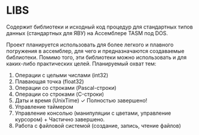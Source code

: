 # LIBS
Содержит библиотеки и исходный код процедур для стандартных типов данных (стандартных для ЯВУ) на Ассемблере TASM под DOS.

Проект планируется использовать для более легкого и плавного погружения в ассемблер, для чего и предназначаются создаваемые библиотеки.
Помимо того, эти библиотеки можно использовать и для каких-либо практических целей. Планируемый охват тем:
1. Операции с целыми числами (int32)
2. Плавающая точка (float32)
3. Операции со строками (Pascal-строки)
4. Операции со строками (C-строки)
5. Даты и время (UnixTime)                                          ✓ Полностью завершено!
6. Управление таймером
7. Управление консолью (манипуляции с цветами, управление курсором) + Частично завершено.
8. Работа с файловой системой (создание, запись, чтение файлов)
